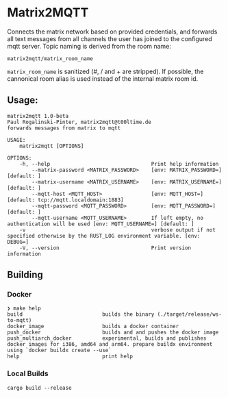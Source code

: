 # Matrix2MQTT

Connects the matrix network based on provided credentials, and forwards all text messages from all channels the user has joined to the configured mqtt server. Topic naming is derived from the room name:

```text
matrix2mqtt/matrix_room_name
```

`matrix_room_name` is sanitized (#, / and + are stripped). If possible, the cannonical room alias is used instead of the internal matrix room id.

## Usage:

```text
matrix2mqtt 1.0-beta
Paul Rogalinski-Pinter, matrix2mqtt@t00ltime.de
forwards messages from matrix to mqtt

USAGE:
    matrix2mqtt [OPTIONS]

OPTIONS:
    -h, --help                                 Print help information
        --matrix-password <MATRIX_PASSWORD>    [env: MATRIX_PASSWORD=] [default: ]
        --matrix-username <MATRIX_USERNAME>    [env: MATRIX_USERNAME=] [default: ]
        --mqtt-host <MQTT_HOST>                [env: MQTT_HOST=] [default: tcp://mqtt.localdomain:1883]
        --mqtt-password <MQTT_PASSWORD>        [env: MQTT_PASSWORD=] [default: ]
        --mqtt-username <MQTT_USERNAME>        If left empty, no authentication will be used [env: MQTT_USERNAME=] [default: ]
    -v                                         verbose output if not specified otherwise by the RUST_LOG environment variable. [env: DEBUG=]
    -V, --version                              Print version information
```

## Building

### Docker

```
❯ make help
build                          builds the binary (./target/release/ws-to-mqtt)
docker_image                   builds a docker container
push_docker                    builds and and pushes the docker image
push_multiarch_docker          experimental, builds and publishes docker images for i386, amd64 and arm64. prepare buildx environment using `docker buildx create --use`
help                           print help
```

### Local Builds

```
cargo build --release
```

